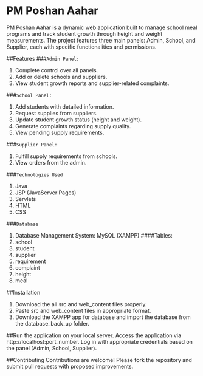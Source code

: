 # **PM Poshan Aahar**
PM Poshan Aahar is a dynamic web application built to manage school meal programs and track student growth through height and weight measurements. 
The project features three main panels: Admin, School, and Supplier, each with specific functionalities and permissions.

##Features
###`Admin Panel:`
1. Complete control over all panels.
2. Add or delete schools and suppliers.
3. View student growth reports and supplier-related complaints.

###`School Panel:`
1. Add students with detailed information.
2. Request supplies from suppliers.
3. Update student growth status (height and weight).
4. Generate complaints regarding supply quality.
5. View pending supply requirements.

###`Supplier Panel:`
1. Fulfill supply requirements from schools.
2. View orders from the admin.

###`Technologies Used`
1. Java
2. JSP (JavaServer Pages)
3. Servlets
4. HTML
5. CSS

###`Database`
1. Database Management System: MySQL (XAMPP)
####Tables:
1. school
2. student
3. supplier
4. requirement
5. complaint
6. height
7. meal

##Installation
1. Download the all src and web_content files properly.
2. Paste src and web_content files in appropriate format.
3. Download the XAMPP app for database and import the database from the database_back_up folder.


##Run the application on your local server.
Access the application via http://localhost:port_number.
Log in with appropriate credentials based on the panel (Admin, School, Supplier).

##Contributing
Contributions are welcome! Please fork the repository and submit pull requests with proposed improvements.
